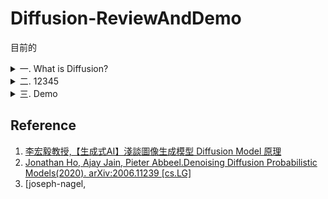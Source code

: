 # Diffusion-ReviewAndDemo
目前的

<details>
<summary>一. What is Diffusion?</summary>

</details>

<details>
<summary>二. 12345</summary>

</details>

<details>
<summary>三. Demo</summary>
  
</details>


## Reference
1. [李宏毅教授,【生成式AI】淺談圖像生成模型 Diffusion Model 原理](https://www.youtube.com/watch?v=azBugJzmz-o&t=38s)
2. [Jonathan Ho, Ajay Jain, Pieter Abbeel.Denoising Diffusion Probabilistic Models(2020).	arXiv:2006.11239 [cs.LG]](https://arxiv.org/abs/2006.11239)
3. [joseph-nagel,
